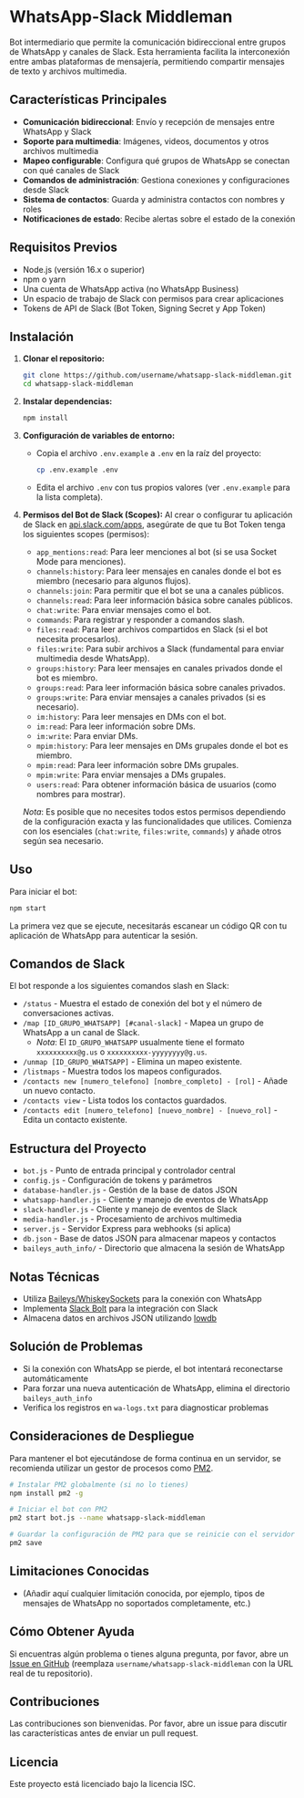 # WhatsApp-Slack Middleman

Bot intermediario que permite la comunicación bidireccional entre grupos de WhatsApp y canales de Slack. Esta herramienta facilita la interconexión entre ambas plataformas de mensajería, permitiendo compartir mensajes de texto y archivos multimedia.

## Características Principales

- **Comunicación bidireccional**: Envío y recepción de mensajes entre WhatsApp y Slack
- **Soporte para multimedia**: Imágenes, videos, documentos y otros archivos multimedia
- **Mapeo configurable**: Configura qué grupos de WhatsApp se conectan con qué canales de Slack
- **Comandos de administración**: Gestiona conexiones y configuraciones desde Slack
- **Sistema de contactos**: Guarda y administra contactos con nombres y roles
- **Notificaciones de estado**: Recibe alertas sobre el estado de la conexión

## Requisitos Previos

- Node.js (versión 16.x o superior)
- npm o yarn
- Una cuenta de WhatsApp activa (no WhatsApp Business)
- Un espacio de trabajo de Slack con permisos para crear aplicaciones
- Tokens de API de Slack (Bot Token, Signing Secret y App Token)

## Instalación

1. **Clonar el repositorio:**
   ```bash
   git clone https://github.com/username/whatsapp-slack-middleman.git
   cd whatsapp-slack-middleman
   ```

2. **Instalar dependencias:**
   ```bash
   npm install
   ```

3. **Configuración de variables de entorno:**
   - Copia el archivo `.env.example` a `.env` en la raíz del proyecto:
     ```bash
     cp .env.example .env
     ```
   - Edita el archivo `.env` con tus propios valores (ver `.env.example` para la lista completa).

4. **Permisos del Bot de Slack (Scopes):**
   Al crear o configurar tu aplicación de Slack en [api.slack.com/apps](https://api.slack.com/apps), asegúrate de que tu Bot Token tenga los siguientes scopes (permisos):

   - `app_mentions:read`: Para leer menciones al bot (si se usa Socket Mode para menciones).
   - `channels:history`: Para leer mensajes en canales donde el bot es miembro (necesario para algunos flujos).
   - `channels:join`: Para permitir que el bot se una a canales públicos.
   - `channels:read`: Para leer información básica sobre canales públicos.
   - `chat:write`: Para enviar mensajes como el bot.
   - `commands`: Para registrar y responder a comandos slash.
   - `files:read`: Para leer archivos compartidos en Slack (si el bot necesita procesarlos).
   - `files:write`: Para subir archivos a Slack (fundamental para enviar multimedia desde WhatsApp).
   - `groups:history`: Para leer mensajes en canales privados donde el bot es miembro.
   - `groups:read`: Para leer información básica sobre canales privados.
   - `groups:write`: Para enviar mensajes a canales privados (si es necesario).
   - `im:history`: Para leer mensajes en DMs con el bot.
   - `im:read`: Para leer información sobre DMs.
   - `im:write`: Para enviar DMs.
   - `mpim:history`: Para leer mensajes en DMs grupales donde el bot es miembro.
   - `mpim:read`: Para leer información sobre DMs grupales.
   - `mpim:write`: Para enviar mensajes a DMs grupales.
   - `users:read`: Para obtener información básica de usuarios (como nombres para mostrar).

   *Nota*: Es posible que no necesites todos estos permisos dependiendo de la configuración exacta y las funcionalidades que utilices. Comienza con los esenciales (`chat:write`, `files:write`, `commands`) y añade otros según sea necesario.

## Uso

Para iniciar el bot:

```bash
npm start
```

La primera vez que se ejecute, necesitarás escanear un código QR con tu aplicación de WhatsApp para autenticar la sesión.

## Comandos de Slack

El bot responde a los siguientes comandos slash en Slack:

- `/status` - Muestra el estado de conexión del bot y el número de conversaciones activas.
- `/map [ID_GRUPO_WHATSAPP] [#canal-slack]` - Mapea un grupo de WhatsApp a un canal de Slack. 
  - *Nota*: El `ID_GRUPO_WHATSAPP` usualmente tiene el formato `xxxxxxxxxx@g.us` o `xxxxxxxxxx-yyyyyyyy@g.us`.
- `/unmap [ID_GRUPO_WHATSAPP]` - Elimina un mapeo existente.
- `/listmaps` - Muestra todos los mapeos configurados.
- `/contacts new [numero_telefono] [nombre_completo] - [rol]` - Añade un nuevo contacto.
- `/contacts view` - Lista todos los contactos guardados.
- `/contacts edit [numero_telefono] [nuevo_nombre] - [nuevo_rol]` - Edita un contacto existente.

## Estructura del Proyecto

- `bot.js` - Punto de entrada principal y controlador central
- `config.js` - Configuración de tokens y parámetros
- `database-handler.js` - Gestión de la base de datos JSON
- `whatsapp-handler.js` - Cliente y manejo de eventos de WhatsApp
- `slack-handler.js` - Cliente y manejo de eventos de Slack
- `media-handler.js` - Procesamiento de archivos multimedia
- `server.js` - Servidor Express para webhooks (si aplica)
- `db.json` - Base de datos JSON para almacenar mapeos y contactos
- `baileys_auth_info/` - Directorio que almacena la sesión de WhatsApp

## Notas Técnicas

- Utiliza [Baileys/WhiskeySockets](https://github.com/WhiskeySockets/Baileys) para la conexión con WhatsApp
- Implementa [Slack Bolt](https://slack.dev/bolt-js/tutorial/getting-started) para la integración con Slack
- Almacena datos en archivos JSON utilizando [lowdb](https://github.com/typicode/lowdb)

## Solución de Problemas

- Si la conexión con WhatsApp se pierde, el bot intentará reconectarse automáticamente
- Para forzar una nueva autenticación de WhatsApp, elimina el directorio `baileys_auth_info`
- Verifica los registros en `wa-logs.txt` para diagnosticar problemas

## Consideraciones de Despliegue

Para mantener el bot ejecutándose de forma continua en un servidor, se recomienda utilizar un gestor de procesos como [PM2](https://pm2.keymetrics.io/).

```bash
# Instalar PM2 globalmente (si no lo tienes)
npm install pm2 -g

# Iniciar el bot con PM2
pm2 start bot.js --name whatsapp-slack-middleman

# Guardar la configuración de PM2 para que se reinicie con el servidor
pm2 save
```

## Limitaciones Conocidas

- (Añadir aquí cualquier limitación conocida, por ejemplo, tipos de mensajes de WhatsApp no soportados completamente, etc.)

## Cómo Obtener Ayuda

Si encuentras algún problema o tienes alguna pregunta, por favor, abre un [Issue en GitHub](https://github.com/username/whatsapp-slack-middleman/issues) (reemplaza `username/whatsapp-slack-middleman` con la URL real de tu repositorio).

## Contribuciones

Las contribuciones son bienvenidas. Por favor, abre un issue para discutir las características antes de enviar un pull request.

## Licencia

Este proyecto está licenciado bajo la licencia ISC.
